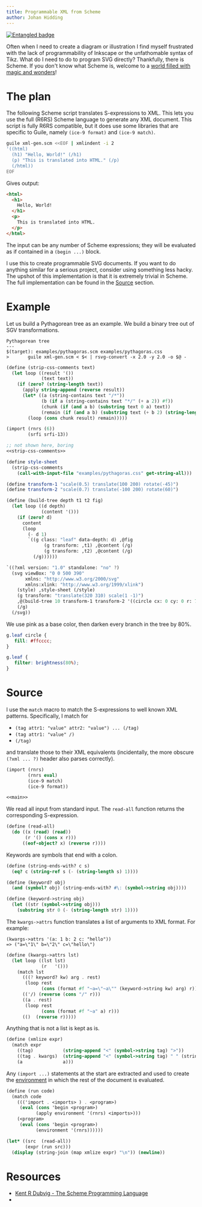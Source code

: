 ```yaml
---
title: Programmable XML from Scheme
author: Johan Hidding
---
```


[![Entangled badge](https://img.shields.io/badge/entangled-Use%20the%20source!-%2300aeff)](https://entangled.github.io/)

Often when I need to create a diagram or illustration I find myself frustrated with the lack of programmability of Inkscape or the unfathomable syntax of Tikz. What do I need to do to program SVG directly? Thankfully, there is Scheme. If you don't know what Scheme is, welcome to a [world filled with magic and wonders](https://ocw.mit.edu/courses/6-001-structure-and-interpretation-of-computer-programs-spring-2005/video_galleries/video-lectures/)!

# The plan
The following Scheme script translates S-expressions to XML. This lets you use the full (R6RS) Scheme language to generate any XML document. This script is fully R6RS compatible, but it does use some libraries that are specific to Guile, namely `(ice-9 format)` and `(ice-9 match)`.

```bash
guile xml-gen.scm <<EOF | xmlindent -i 2
'((html)
  (h1) "Hello, World!" (/h1)
  (p) "This is translated into HTML." (/p)
  (/html))
EOF
```

Gives output:

```html
<html>
  <h1>
    Hello, World!
  </h1>
  <p>
    This is translated into HTML.
  </p>
</html>
```

The input can be any number of Scheme expressions; they will be evaluated as if contained in a `(begin ...)` block.

I use this to create programmable SVG documents. If you want to do anything similar for a serious project, consider using something less hacky. The upshot of this implementation is that it is extremely trivial in Scheme. The full implementation can be found in the [Source](#source) section.

# Example
Let us build a Pythagorean tree as an example. We build a binary tree out of SGV transformations.

``` {.make .figure target=fig/pythagoras.png}
Pythagorean tree
---
$(target): examples/pythagoras.scm examples/pythagoras.css
>       guile xml-gen.scm < $< | rsvg-convert -x 2.0 -y 2.0 -o $@ -
```

``` {.scheme .hide #strip-css-comments}
(define (strip-css-comments text)
  (let loop ((result '())
             (text text))
    (if (zero? (string-length text))
      (apply string-append (reverse result))
      (let* ((a (string-contains text "/*"))
             (b (if a (string-contains text "*/" (+ a 2)) #f))
             (chunk (if (and a b) (substring text 0 a) text))
             (remain (if (and a b) (substring text (+ b 2) (string-length text)) "")))
        (loop (cons chunk result) remain)))))
```

``` {.scheme file=examples/pythagoras.scm}
(import (rnrs (6))
        (srfi srfi-13))

;; not shown here, boring
<<strip-css-comments>>

(define style-sheet
  (strip-css-comments
    (call-with-input-file "examples/pythagoras.css" get-string-all)))

(define transform-1 "scale(0.5) translate(100 200) rotate(-45)")
(define transform-2 "scale(0.7) translate(-100 200) rotate(60)")

(define (build-tree depth t1 t2 fig)
  (let loop ((d depth)
             (content '()))
    (if (zero? d)
      content
      (loop
        (- d 1)
        `((g class: "leaf" data-depth: d) ,@fig
              (g transform: ,t1) ,@content (/g)
              (g transform: ,t2) ,@content (/g)
          (/g))))))

`((?xml version: "1.0" standalone: "no" ?)
  (svg viewBox: "0 0 500 390"
       xmlns: "http://www.w3.org/2000/svg"
       xmlns:xlink: "http://www.w3.org/1999/xlink")
    (style) ,style-sheet (/style)
    (g transform: "translate(320 310) scale(1 -1)")
    ,@(build-tree 10 transform-1 transform-2 '((circle cx: 0 cy: 0 r: 70 /)))
    (/g)
  (/svg))
```

We use pink as a base color, then darken every branch in the tree by 80%.

``` {.css file=examples/pythagoras.css}
g.leaf circle {
   fill: #ffcccc;
}

g.leaf {
   filter: brightness(80%);
}
```

# Source
I use the `match` macro to match the S-expressions to well known XML patterns. Specifically, I match for

- `(tag attr1: "value" attr2: "value") ... (/tag)`
- `(tag attr1: "value" /)`
- `(/tag)`

and translate those to their XML equivalents (incidentally, the more obscure `(?xml ... ?)` header also parses correctly).

``` {.scheme file=xml-gen.scm}
(import (rnrs)
        (rnrs eval)
        (ice-9 match)
        (ice-9 format))

<<main>>
```

We read all input from standard input. The `read-all` function returns the corresponding S-expression.

``` {.scheme #main}
(define (read-all)
  (do ((x (read) (read))
       (r '() (cons x r)))
      ((eof-object? x) (reverse r))))
```

Keywords are symbols that end with a colon.

``` {.scheme #main}
(define (string-ends-with? c s)
  (eq? c (string-ref s (- (string-length s) 1))))

(define (keyword? obj)
  (and (symbol? obj) (string-ends-with? #\: (symbol->string obj))))

(define (keyword->string obj)
  (let ((str (symbol->string obj)))
    (substring str 0 (- (string-length str) 1))))
```

The `kwargs->attrs` function translates a list of arguments to XML format. For example:

``` {.scheme}
(kwargs->attrs '(a: 1 b: 2 c: "hello"))
=> ("a=\"1\" b=\"2\" c=\"hello\")
```

``` {.scheme #main}
(define (kwargs->attrs lst)
  (let loop ((lst lst)
             (r   '()))
    (match lst
      (((? keyword? kw) arg . rest)
       (loop rest
             (cons (format #f "~a=\"~a\"" (keyword->string kw) arg) r)))
      (('/) (reverse (cons "/" r)))
      ((a . rest)
       (loop rest
             (cons (format #f "~a" a) r)))
      (()  (reverse r)))))
```

Anything that is not a list is kept as is.

``` {.scheme #main}
(define (xmlize expr)
  (match expr
    ((tag)           (string-append "<" (symbol->string tag) ">"))
    ((tag . kwargs)  (string-append "<" (symbol->string tag) " " (string-join (kwargs->attrs kwargs) " ") ">"))
    (a               a)))
```

Any `(import ...)` statements at the start are extracted and used to create the [environment](environment) in which the rest of the document is evaluated.

``` {.scheme #main}
(define (run code)
  (match code
    ((('import . <imports> ) . <program>)
     (eval (cons 'begin <program>)
           (apply environment '(rnrs) <imports>)))
    (<program>
     (eval (cons 'begin <program>)
           (environment '(rnrs))))))

(let* ((src  (read-all))
       (expr (run src)))
  (display (string-join (map xmlize expr) "\n")) (newline))
```

# Resources

- [Kent R Dubvig - The Scheme Programming Language](https://scheme.com/tspl4/)
-
